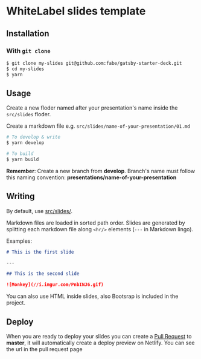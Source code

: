# WhiteLabel slides template


## Installation

### With `git clone`

```bash
$ git clone my-slides git@github.com:fabe/gatsby-starter-deck.git
$ cd my-slides
$ yarn
```

## Usage

Create a new floder named after your presentation's name  inside the `src/slides` floder.

Create a markdown file e.g. `src/slides/name-of-your-presentation/01.md`

```bash
# To develop & write
$ yarn develop

# To build
$ yarn build
```

**Remember**: Create a new branch from **develop**. Branch's name must follow this naming convention: **presentations/name-of-your-presentation**

## Writing

By default, use [src/slides/](src/slides/).

Markdown files are loaded in sorted path order. Slides are generated by
splitting each markdown file along `<hr/>` elements (`---` in Markdown lingo).

Examples:

```md
# This is the first slide

---

## This is the second slide

![Monkey](//i.imgur.com/PnbINJ6.gif)
```

You can also use HTML inside slides, also Bootsrap is included in the project.

## Deploy

When you are ready to deploy your slides you can create a [Pull Request](https://github.com/WhiteLabelCommunity/whitelabel-slides-template/pulls) to **master**, it will automatically create a deploy preview on Netlify. You can see the url in the pull request page

